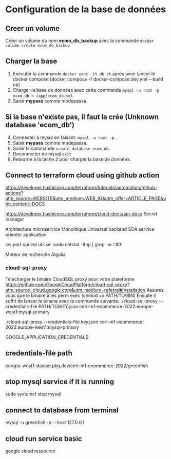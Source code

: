 
# Configuration de la base de données

## Creer un volume 
Créer un volume du nom **ecom_db_backup** avec la commande `docker volume create ecom_db_backup` 

## Charger la base 
1. Executer la commande `docker exec -it db sh` après avoir lancer le docker compose (docker compose -f docker-compose.dev.yml --build up)
2. Charger la base de données avec cette commande `mysql -u root -p ecom_db < /app/ecom_db.sql`. 
3. Saisir **mypass** comme modepasse.

## Si la base n'existe pas, il faut la crée (Unknown database 'ecom_db')
4. Connecter à mysql en faisant: `mysql -u root -p` . 
5. Saisir **mypass** comme modepasse.
6. Saisir la commande `create database ecom_db`.
7. Deconnecter de mysql `exit`
8. Retourne à la tache 2 pour charger la base de données.


## Connect to terraform cloud using github action
https://developer.hashicorp.com/terraform/tutorials/automation/github-actions?utm_source=WEBSITE&utm_medium=WEB_IO&utm_offer=ARTICLE_PAGE&utm_content=DOCS

https://developer.hashicorp.com/terraform/cloud-docs/api-docs
Secret manager 

Architecture microservice
Monolitique
Universal backend
SOA service orienter application 

les port qui est utilisé: sudo netstat -ltnp  | grep -w ':80'

Moteur de recherche
Algolia

### cloud-sql-proxy
Télécharger le binaire CloudSQL proxy pour votre plateforme https://github.com/GoogleCloudPlatform/cloud-sql-proxy?utm_source=cloud.google.com&utm_medium=referral#installation
Assurez vous que le binaire à les perm exec (chmod +x PATH/TO/BIN)
Ensuite il suffit de lancer le binaire avec la commande suivante:
./cloud-sql-proxy --credentials-file PATH/TO/KEY.json ceri-m1-ecommerce-2022:europe-west1:mysql-primary

./cloud-sql-proxy --credentials-file key.json ceri-m1-ecommerce-2022:europe-west1:mysql-primary


GOOGLE_APPLICATION_CREDENTIALS


## credentials-file path
europe-west1-docker.pkg.dev/ceri-m1-ecommerce-2022/greenfish

## stop mysql service if it is running
sudo systemct stop mysql

## connect to database from terminal
mysql -u greenfish -p --host 127.0.0.1

## cloud run service basic
google cloud ressource